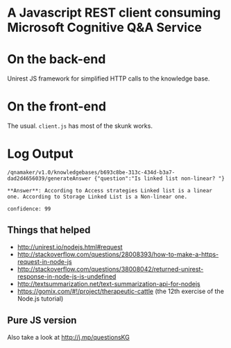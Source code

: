 A Javascript REST client consuming Microsoft Cognitive Q&A Service 
============================

On the back-end  
================
Unirest JS framework for simplified HTTP calls to the knowledge base.

On the front-end  
================
The usual. `client.js` has most of the skunk works. 

# Log Output 

    /qnamaker/v1.0/knowledgebases/b693c8be-313c-434d-b3a7-dad2d4656039/generateAnswer {"question":"Is linked list non-linear? "}
    
    **Answer**: According to Access strategies Linked list is a linear one. According to Storage Linked List is a Non-linear one.
    
    confidence: 99
    
## Things that helped 

- http://unirest.io/nodejs.html#request
- http://stackoverflow.com/questions/28008393/how-to-make-a-https-request-in-node-js
- http://stackoverflow.com/questions/38008042/returned-unirest-response-in-node-js-is-undefined
- http://textsummarization.net/text-summarization-api-for-nodejs
- https://gomix.com/#!/project/therapeutic-cattle (the 12th exercise of the Node.js tutorial)

## Pure JS version 

Also take a look at http://j.mp/questionsKG
